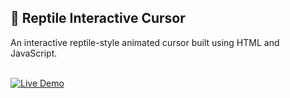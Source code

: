 ## 🦎 Reptile Interactive Cursor

An interactive reptile-style animated cursor built using HTML and JavaScript.

<br>

<a href="https://oxynotop.github.io/ReptileinteractiveCursor/" target="_blank">
  <img src="https://img.shields.io/badge/Click%20Here-Live%20Demo-green?style=for-the-badge" alt="Live Demo"/>
</a>
